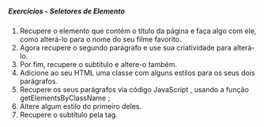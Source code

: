 ##### Exercícios - Seletores de Elemento

1. Recupere o elemento que contém o título da página e faça algo com ele, como alterá-lo para o nome do seu filme favorito.
2. Agora recupere o segundo parágrafo e use sua criatividade para alterá-lo.
3. Por fim, recupere o subtítulo e altere-o também.
4. Adicione ao seu HTML uma classe com alguns estilos para os seus dois parágrafos.
5. Recupere os seus parágrafos via código JavaScript , usando a função getElementsByClassName ;
6. Altere algum estilo do primeiro deles.
7. Recupere o subtítulo pela tag.

